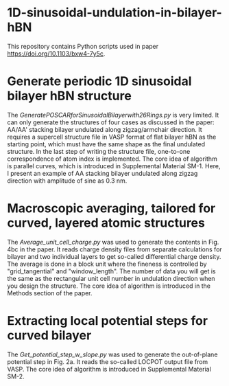 # 1D-sinusoidal-undulation-in-bilayer-hBN
This repository contains Python scripts used in paper https://doi.org/10.1103/bxw4-7y5c. 

# Generate periodic 1D sinusoidal bilayer hBN structure
The *GeneratePOSCARforSinusoidalBilayerwith26Rings.py* is very limited. It can only generate the structures of four cases as discussed in the paper: AA/AA' stacking bilayer undulated along zigzag/armchair direction. It requires a supercell structure file in VASP format of flat bilayer hBN as the starting point, which must have the same shape as the final undulated structure. In the last step of writing the structure file, one-to-one correspondence of atom index is implemented. The core idea of algorithm is parallel curves, which is introduced in Supplemental Material SM-1. Here, I present an example of AA stacking bilayer undulated along zigzag direction with amplitude of sine as 0.3 nm. 

# Macroscopic averaging, tailored for curved, layered atomic structures
The *Average_unit_cell_charge.py* was used to generate the contents in Fig. 4bc in the paper. It reads charge density files from separate calculations for bilayer and two individual layers to get so-called differential charge density. The average is done in a block unit where the fineness is controlled by "grid_tangential" and "window_length". The number of data you will get is the same as the rectangular unit cell number in undulation direction when you design the structure. The core idea of algorithm is introduced in the Methods section of the paper. 

# Extracting local potential steps for curved bilayer
The *Get_potential_step_w_slope.py* was used to generate the out-of-plane potential step in Fig. 2a. It reads the so-called LOCPOT output file from VASP. The core idea of algorithm is introduced in Supplemental Material SM-2.
